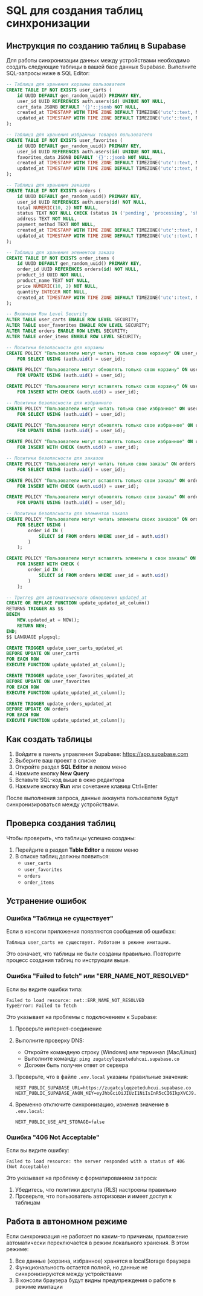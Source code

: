 # SQL для создания таблиц синхронизации

## Инструкция по созданию таблиц в Supabase

Для работы синхронизации данных между устройствами необходимо создать следующие таблицы в вашей базе данных Supabase.
Выполните SQL-запросы ниже в SQL Editor:

```sql
-- Таблица для хранения корзины пользователя
CREATE TABLE IF NOT EXISTS user_carts (
    id UUID DEFAULT gen_random_uuid() PRIMARY KEY,
    user_id UUID REFERENCES auth.users(id) UNIQUE NOT NULL,
    cart_data JSONB DEFAULT '{}'::jsonb NOT NULL,
    created_at TIMESTAMP WITH TIME ZONE DEFAULT TIMEZONE('utc'::text, NOW()) NOT NULL,
    updated_at TIMESTAMP WITH TIME ZONE DEFAULT TIMEZONE('utc'::text, NOW()) NOT NULL
);

-- Таблица для хранения избранных товаров пользователя
CREATE TABLE IF NOT EXISTS user_favorites (
    id UUID DEFAULT gen_random_uuid() PRIMARY KEY,
    user_id UUID REFERENCES auth.users(id) UNIQUE NOT NULL,
    favorites_data JSONB DEFAULT '{}'::jsonb NOT NULL,
    created_at TIMESTAMP WITH TIME ZONE DEFAULT TIMEZONE('utc'::text, NOW()) NOT NULL,
    updated_at TIMESTAMP WITH TIME ZONE DEFAULT TIMEZONE('utc'::text, NOW()) NOT NULL
);

-- Таблица для хранения заказов
CREATE TABLE IF NOT EXISTS orders (
    id UUID DEFAULT gen_random_uuid() PRIMARY KEY,
    user_id UUID REFERENCES auth.users(id) NOT NULL,
    total NUMERIC(10, 2) NOT NULL,
    status TEXT NOT NULL CHECK (status IN ('pending', 'processing', 'shipped', 'delivered', 'canceled', 'cancelled')),
    address TEXT NOT NULL,
    payment_method TEXT NOT NULL,
    created_at TIMESTAMP WITH TIME ZONE DEFAULT TIMEZONE('utc'::text, NOW()) NOT NULL,
    updated_at TIMESTAMP WITH TIME ZONE DEFAULT TIMEZONE('utc'::text, NOW()) NOT NULL
);

-- Таблица для хранения элементов заказа
CREATE TABLE IF NOT EXISTS order_items (
    id UUID DEFAULT gen_random_uuid() PRIMARY KEY,
    order_id UUID REFERENCES orders(id) NOT NULL,
    product_id UUID NOT NULL,
    product_name TEXT NOT NULL,
    price NUMERIC(10, 2) NOT NULL,
    quantity INTEGER NOT NULL,
    created_at TIMESTAMP WITH TIME ZONE DEFAULT TIMEZONE('utc'::text, NOW()) NOT NULL
);

-- Включаем Row Level Security
ALTER TABLE user_carts ENABLE ROW LEVEL SECURITY;
ALTER TABLE user_favorites ENABLE ROW LEVEL SECURITY;
ALTER TABLE orders ENABLE ROW LEVEL SECURITY;
ALTER TABLE order_items ENABLE ROW LEVEL SECURITY;

-- Политики безопасности для корзины
CREATE POLICY "Пользователи могут читать только свою корзину" ON user_carts
    FOR SELECT USING (auth.uid() = user_id);

CREATE POLICY "Пользователи могут обновлять только свою корзину" ON user_carts
    FOR UPDATE USING (auth.uid() = user_id);

CREATE POLICY "Пользователи могут вставлять только свою корзину" ON user_carts
    FOR INSERT WITH CHECK (auth.uid() = user_id);

-- Политики безопасности для избранного
CREATE POLICY "Пользователи могут читать только свое избранное" ON user_favorites
    FOR SELECT USING (auth.uid() = user_id);

CREATE POLICY "Пользователи могут обновлять только свое избранное" ON user_favorites
    FOR UPDATE USING (auth.uid() = user_id);

CREATE POLICY "Пользователи могут вставлять только свое избранное" ON user_favorites
    FOR INSERT WITH CHECK (auth.uid() = user_id);

-- Политики безопасности для заказов
CREATE POLICY "Пользователи могут читать только свои заказы" ON orders
    FOR SELECT USING (auth.uid() = user_id);

CREATE POLICY "Пользователи могут вставлять только свои заказы" ON orders
    FOR INSERT WITH CHECK (auth.uid() = user_id);

CREATE POLICY "Пользователи могут обновлять только свои заказы" ON orders
    FOR UPDATE USING (auth.uid() = user_id);

-- Политики безопасности для элементов заказа
CREATE POLICY "Пользователи могут читать элементы своих заказов" ON order_items
    FOR SELECT USING (
        order_id IN (
            SELECT id FROM orders WHERE user_id = auth.uid()
        )
    );

CREATE POLICY "Пользователи могут вставлять элементы в свои заказы" ON order_items
    FOR INSERT WITH CHECK (
        order_id IN (
            SELECT id FROM orders WHERE user_id = auth.uid()
        )
    );

-- Триггер для автоматического обновления updated_at
CREATE OR REPLACE FUNCTION update_updated_at_column()
RETURNS TRIGGER AS $$
BEGIN
    NEW.updated_at = NOW();
    RETURN NEW;
END;
$$ LANGUAGE plpgsql;

CREATE TRIGGER update_user_carts_updated_at
BEFORE UPDATE ON user_carts
FOR EACH ROW
EXECUTE FUNCTION update_updated_at_column();

CREATE TRIGGER update_user_favorites_updated_at
BEFORE UPDATE ON user_favorites
FOR EACH ROW
EXECUTE FUNCTION update_updated_at_column();

CREATE TRIGGER update_orders_updated_at
BEFORE UPDATE ON orders
FOR EACH ROW
EXECUTE FUNCTION update_updated_at_column();
```

## Как создать таблицы

1. Войдите в панель управления Supabase: https://app.supabase.com
2. Выберите ваш проект в списке
3. Откройте раздел **SQL Editor** в левом меню
4. Нажмите кнопку **New Query**
5. Вставьте SQL-код выше в окно редактора
6. Нажмите кнопку **Run** или сочетание клавиш Ctrl+Enter

После выполнения запроса, данные аккаунта пользователя будут синхронизироваться между устройствами.

## Проверка создания таблиц

Чтобы проверить, что таблицы успешно созданы:

1. Перейдите в раздел **Table Editor** в левом меню
2. В списке таблиц должны появиться:
   - `user_carts`
   - `user_favorites`
   - `orders`
   - `order_items`

## Устранение ошибок

### Ошибка "Таблица не существует"

Если в консоли приложения появляются сообщения об ошибках:
```
Таблица user_carts не существует. Работаем в режиме имитации.
```

Это означает, что таблицы не были созданы правильно. Повторите процесс создания таблиц по инструкции выше.

### Ошибка "Failed to fetch" или "ERR_NAME_NOT_RESOLVED"

Если вы видите ошибки типа:
```
Failed to load resource: net::ERR_NAME_NOT_RESOLVED
TypeError: Failed to fetch
```

Это указывает на проблемы с подключением к Supabase:

1. Проверьте интернет-соединение
2. Выполните проверку DNS:
   - Откройте командную строку (Windows) или терминал (Mac/Linux)
   - Выполните команду: `ping zugatcylqqzeteduhcui.supabase.co`
   - Должен быть получен ответ от сервера

3. Проверьте, что в файле `.env.local` указаны правильные значения:
   ```
   NEXT_PUBLIC_SUPABASE_URL=https://zugatcylqqzeteduhcui.supabase.co
   NEXT_PUBLIC_SUPABASE_ANON_KEY=eyJhbGciOiJIUzI1NiIsInR5cCI6IkpXVCJ9...
   ```

4. Временно отключите синхронизацию, изменив значение в `.env.local`:
   ```
   NEXT_PUBLIC_USE_API_STORAGE=false
   ```

### Ошибка "406 Not Acceptable"

Если вы видите ошибку:
```
Failed to load resource: the server responded with a status of 406 (Not Acceptable)
```

Это указывает на проблему с форматированием запроса:

1. Убедитесь, что политики доступа (RLS) настроены правильно
2. Проверьте, что пользователь авторизован и имеет доступ к таблицам

## Работа в автономном режиме

Если синхронизация не работает по каким-то причинам, приложение автоматически переключается в режим локального хранения. В этом режиме:

1. Все данные (корзина, избранное) хранятся в localStorage браузера
2. Функциональность остается полной, но данные не синхронизируются между устройствами
3. В консоли браузера будут видны предупреждения о работе в режиме имитации 